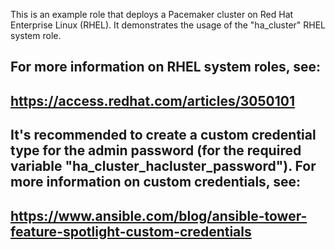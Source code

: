 This is an example role that deploys a Pacemaker cluster on
Red Hat Enterprise Linux (RHEL).  It demonstrates the usage
of the "ha_cluster" RHEL system role.

For more information on RHEL system roles, see:
-----
https://access.redhat.com/articles/3050101
-----

It's recommended to create a custom credential type for the
admin password (for the required variable "ha_cluster_hacluster_password").
For more information on custom credentials, see:
-----
https://www.ansible.com/blog/ansible-tower-feature-spotlight-custom-credentials
-----
